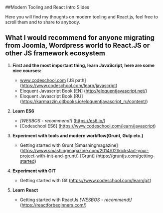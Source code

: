 ##Modern Tooling and React Intro Slides

Here you will find my thoughts on modern tooling and React.js, feel free to scroll them and to share to anybody.

## What I would recommend for anyone migrating from Joomla, Wordpress world to React.JS or other JS framework ecosystem

1. **First and the most important thing, learn JavaScript, here are some nice courses:**
   - www.codeschool.com [JS path] (https://www.codeschool.com/learn/javascript)
   - Eloquent Javascript Book [EN] (http://eloquentjavascript.net/)
   - Eloquent Javascript Book [RU] (https://karmazzin.gitbooks.io/eloquentjavascript_ru/content/)

2. **Learn ES6**
     - *[WESBOS - recommend!]* (https://es6.io/)
     - [Codeschool ES6] (https://www.codeschool.com/learn/javascript)

3. **Experiment with tools and modern workflow(Grunt, Gulp etc.)**
   - Getting started with Grunt
     [Smashingmagazine] (https://www.smashingmagazine.com/2014/02/kickstart-your-project-with-init-and-grunt/)
     [Grunt] (https://gruntjs.com/getting-started)

4. **Experiment with GIT**
   - Getting started with Git (https://www.codeschool.com/learn/git)

5. **Learn React**
   - Getting started with ReactJs *[WESBOS - recommend!]* (https://reactforbeginners.com/)



